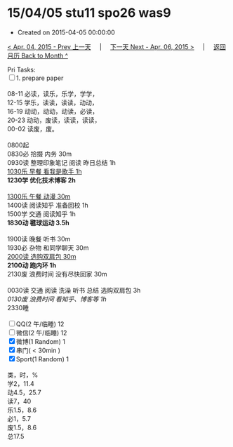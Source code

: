 # 15/04/05 stu11 spo26 was9

- Created on 2015-04-05 00:00:00

[< Apr. 04, 2015 - Prev 上一天](/lifelogs/2015/04/d04.md) &nbsp; &nbsp; | &nbsp; &nbsp; [下一天 Next - Apr. 06, 2015 >](/lifelogs/2015/04/d06.md) &nbsp; &nbsp; |  &nbsp; &nbsp; [返回月历 Back to Month ^](/lifelogs/2015/04/index.md)
<br/><div>Pri Tasks:<br/><input type="checkbox" />1. prepare paper</div><div><div><br/></div>08-11 必读，读乐，乐学，学学，<br/>12-15 学乐，读读，读读，动动，<br/>16-19 动动，动动，动读，必读，<br/>20-23 动动，废读，读读，读读，</div><div>00-02 读废，废。<br/><div><br/></div>0800起</div><div>0830必 拾掇 内务 30m<br/>0930读 整理印象笔记 阅读 昨日总结 1h</div><div><u>1030乐 早餐 看我是歌手 1h</u></div><div><b>1230学 优化技术博客 2h</b><div><br/></div><u>1300乐 午餐 动漫 30m</u></div><div>1400读 阅读知乎 准备回校 1h</div><div>1500学 交通 阅读知乎 1h</div><div><b>1830动 毽球运动 3.5h</b><div><br/></div>1900读 晚餐 听书 30m</div><div>1930必 杂物 和同学聊天 30m</div><div><u>2000读 选购双肩包 30m</u></div><div><b>2100动 跑内环 1h</b></div><div>2130废 浪费时间 没有尽快回家 30m</div><div><br/></div><div>0030读 交通 阅读 洗澡 听书 总结 选购双肩包 3h</div><div><i>0130废 浪费时间 看知乎、博客等 1h</i> </div><div>2330睡</div><div><br/></div><div><input type="checkbox" />QQ(2 午/临睡) 12<br/><input type="checkbox" />微信(2 午/临睡) 12<br/><input type="checkbox" checked="true" />微博(1 Random) 1</div><div><input type="checkbox" checked="true" />串门( < 30min ) </div><div><input type="checkbox" checked="true" />Sport(1 Random) 1<br/><div><br/></div>类，时，%<br/>学2，11.4<br/>动4.5，25.7<br/>读7，40<br/>乐1.5，8.6<br/>必1，5.7<br/>废1.5，8.6<br/>总17.5</div>

